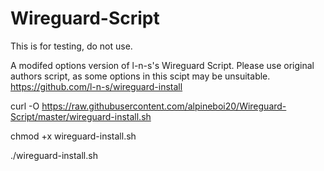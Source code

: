 # Wireguard-Script
This is for testing, do not use.

A modifed options version of l-n-s's Wireguard Script.
Please use original authors script, as some options in this scipt may be unsuitable.
https://github.com/l-n-s/wireguard-install

curl -O https://raw.githubusercontent.com/alpineboi20/Wireguard-Script/master/wireguard-install.sh

chmod +x wireguard-install.sh

./wireguard-install.sh
